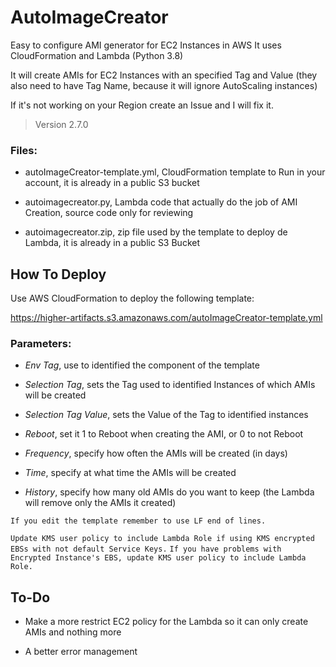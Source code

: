 # AutoImageCreator
Easy to configure AMI generator for EC2 Instances in AWS
It uses CloudFormation and Lambda (Python 3.8)

It will create AMIs for EC2 Instances with an specified Tag and Value (they also need to have Tag Name, because it will ignore AutoScaling instances)

If it's not working on your Region create an Issue and I will fix it.

> Version 2.7.0

### Files:
- autoImageCreator-template.yml, CloudFormation template to Run in your account, it is already in a public S3 bucket

- autoimagecreator.py, Lambda code that actually do the job of AMI Creation, source code only for reviewing

- autoimagecreator.zip, zip file used by the template to deploy de Lambda, it is already in a public S3 Bucket

## How To Deploy
Use AWS CloudFormation to deploy the following template:

https://higher-artifacts.s3.amazonaws.com/autoImageCreator-template.yml

### Parameters:
- *Env Tag*, use to identified the component of the template

- *Selection Tag*, sets the Tag used to identified Instances of which AMIs will be created

- *Selection Tag Value*, sets the Value of the Tag to identified instances

- *Reboot*, set it 1 to Reboot when creating the AMI, or 0 to not Reboot

- *Frequency*, specify how often the AMIs will be created (in days)

- *Time*, specify at what time the AMIs will be created

- *History*, specify how many old AMIs do you want to keep (the Lambda will remove only the AMIs it created)

`If you edit the template remember to use LF end of lines.`

`Update KMS user policy to include Lambda Role if using KMS encrypted EBSs with not default Service Keys.`
`If you have problems with Encrypted Instance's EBS, update KMS user policy to include Lambda Role.`

## To-Do
- Make a more restrict EC2 policy for the Lambda so it can only create AMIs and nothing more

- A better error management
